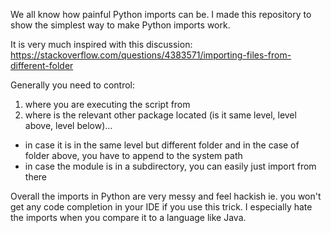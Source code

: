 We all know how painful Python imports can be. 
I made this repository to show the simplest way to make Python imports work.

It is very much inspired with this discussion:
https://stackoverflow.com/questions/4383571/importing-files-from-different-folder

Generally you need to control: 
1) where you are executing the script from
2) where is the relevant other package located (is it same level, level above, level below)... 
  - in case it is in the same level but different folder and in the case of folder above, you have to append to the system path
  - in case the module is in a subdirectory, you can easily just import from there 
  
Overall the imports in Python are very messy and feel hackish ie. you won't get any code completion in your IDE if you use this trick. 
I especially hate the imports when you compare it to a language like Java.
